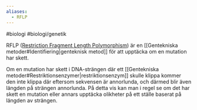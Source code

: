 ```yaml
---
aliases:
  - RFLP
---
```



#biologi #biologi/genetik 

RFLP ([Restriction Fragment Length Polymorphism](https://en.wikipedia.org/wiki/Restriction_fragment_length_polymorphism)) är en [[Gentekniska metoder#Identifiering|genteknisk metod]] för att upptäcka om en mutation har skett.

Om en mutation har skett i DNA-strängen där ett [[Gentekniska metoder#Restriktionsenzymer|restriktionsenzym]] skulle klippa kommer den inte klippa där eftersom sekvensen är annorlunda, och därmed blir även längden på strängen annorlunda. På detta vis kan man i regel se om det har skett en mutation eller annars upptäcka olikheter på ett ställe baserat på längden av strängen. 